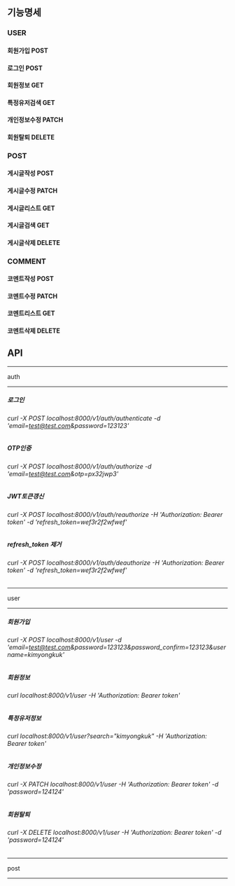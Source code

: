 ## 기능명세

### USER

#### 회원가입 POST

#### 로그인 POST

#### 회원정보 GET

#### 특정유저검색 GET

#### 개인정보수정 PATCH

#### 회원탈퇴 DELETE

### POST

#### 게시글작성 POST

#### 게시글수정 PATCH

#### 게시글리스트 GET

#### 게시글검색 GET

#### 게시글삭제 DELETE

### COMMENT

#### 코멘트작성 POST

#### 코멘트수정 PATCH

#### 코멘트리스트 GET

#### 코멘트삭제 DELETE

## API

---

auth

---

##### 로그인

###### curl -X POST localhost:8000/v1/auth/authenticate -d 'email=test@test.com&password=123123'

##### OTP인증

###### curl -X POST localhost:8000/v1/auth/authorize -d 'email=test@test.com&otp=px32jwp3'

##### JWT토큰갱신

###### curl -X POST localhost:8000/v1/auth/reauthorize -H 'Authorization: Bearer token' -d 'refresh_token=wef3r2f2wfwef'

##### refresh_token 제거

###### curl -X POST localhost:8000/v1/auth/deauthorize -H 'Authorization: Bearer token' -d 'refresh_token=wef3r2f2wfwef'

---

user

---

##### 회원가입

###### curl -X POST localhost:8000/v1/user -d 'email=test@test.com&password=123123&password_confirm=123123&username=kimyongkuk'

##### 회원정보

###### curl localhost:8000/v1/user -H 'Authorization: Bearer token'

##### 특정유저정보

###### curl localhost:8000/v1/user?search="kimyongkuk" -H 'Authorization: Bearer token'

##### 개인정보수정

###### curl -X PATCH localhost:8000/v1/user -H 'Authorization: Bearer token' -d 'password=124124'

##### 회원탈퇴

###### curl -X DELETE localhost:8000/v1/user -H 'Authorization: Bearer token' -d 'password=124124'

---

post

---
